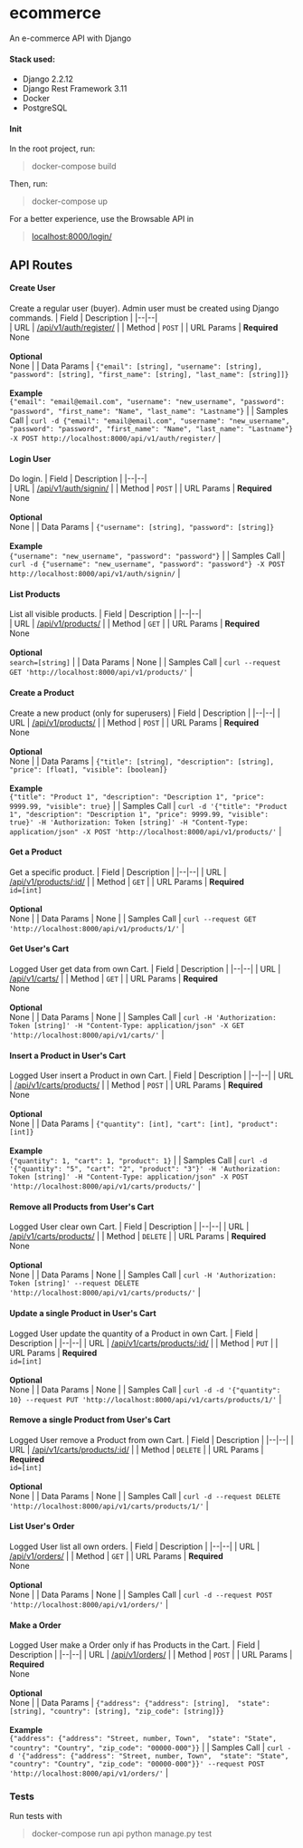 # ecommerce
An e-commerce API with Django

#### Stack used:
* Django 2.2.12    
* Django Rest Framework 3.11
* Docker
* PostgreSQL

#### Init
In the root project, run:
> docker-compose build

Then, run:
> docker-compose up

For a better experience, use the Browsable API in
> [localhost:8000/login/](http://localhost:8000/login/)

## API Routes
#### Create User
Create a regular user (buyer). Admin user must be created using Django commands.
| Field | Description |
|--|--|    
| URL | [/api/v1/auth/register/](http://localhost:8000/api/v1/auth/register/) |
| Method | `POST` |
| URL Params | **Required** <br> None <br><br> **Optional** <br> None |
| Data Params | `{"email": [string], "username": [string], "password": [string], "first_name": [string], "last_name": [string]]}` <br><br> **Example** <br> `{"email": "email@email.com", "username": "new_username", "password": "password", "first_name": "Name", "last_name": "Lastname"}` |
| Samples Call | `curl -d {"email": "email@email.com", "username": "new_username", "password": "password", "first_name": "Name", "last_name": "Lastname"} -X POST http://localhost:8000/api/v1/auth/register/` |

#### Login User
Do login.
| Field | Description |
|--|--|    
| URL | [/api/v1/auth/signin/](http://localhost:8000/api/v1/auth/signin/) |
| Method | `POST` |
| URL Params | **Required** <br> None <br><br> **Optional** <br> None |
| Data Params | `{"username": [string], "password": [string]}` <br><br> **Example** <br> `{"username": "new_username", "password": "password"}` |
| Samples Call | `curl -d {"username": "new_username", "password": "password"} -X POST http://localhost:8000/api/v1/auth/signin/` |

#### List Products
List all visible products.
| Field | Description |
|--|--|    
| URL | [/api/v1/products/](http://localhost:8000/api/v1/products/) |
| Method | `GET` |
| URL Params | **Required** <br> None <br><br> **Optional** <br> `search=[string]` |
| Data Params | None |
| Samples Call | `curl --request GET 'http://localhost:8000/api/v1/products/'` |

#### Create a Product
Create a new product  (only for superusers)
| Field | Description  |
|--|--|
| URL | [/api/v1/products/](http://localhost:8000/api/v1/products/1/) |
| Method | `POST` |
| URL Params | **Required** <br> None <br><br> **Optional** <br> None |
| Data Params | `{"title": [string], "description": [string], "price": [float], "visible": [boolean]}` <br><br> **Example** <br> `{"title": "Product 1", "description": "Description 1", "price": 9999.99, "visible": true}` |
| Samples Call | `curl -d '{"title": "Product 1", "description": "Description 1", "price": 9999.99, "visible": true}' -H 'Authorization: Token [string]' -H "Content-Type: application/json" -X POST 'http://localhost:8000/api/v1/products/'` |

#### Get a Product
Get a specific product.
| Field | Description |
|--|--|
| URL | [/api/v1/products/:id/](http://localhost:8000/api/v1/products/1/) |
| Method | `GET` |
| URL Params | **Required** <br> `id=[int]` <br><br> **Optional** <br> None |
| Data Params | None |
| Samples Call | `curl --request GET 'http://localhost:8000/api/v1/products/1/'` |

#### Get User's Cart
Logged User get data from own Cart.
| Field | Description |
|--|--|
| URL | [/api/v1/carts/](http://localhost:8000/api/v1/carts/) |
| Method | `GET` |
| URL Params | **Required** <br> None <br><br> **Optional** <br> None |
| Data Params | None |
| Samples Call | `curl -H 'Authorization: Token [string]' -H "Content-Type: application/json" -X GET 'http://localhost:8000/api/v1/carts/'` |

#### Insert a Product in User's Cart
Logged User insert a Product in own Cart.
| Field | Description |
|--|--|
| URL | [/api/v1/carts/products/](http://localhost:8000/api/v1/carts/products/) |
| Method | `POST` |
| URL Params | **Required** <br> None <br><br> **Optional** <br> None |
| Data Params | `{"quantity": [int], "cart": [int], "product": [int]}` <br><br> **Example** <br> `{"quantity": 1, "cart": 1, "product": 1}` |
| Samples Call | `curl -d '{"quantity": "5", "cart": "2", "product": "3"}' -H 'Authorization: Token [string]' -H "Content-Type: application/json" -X POST 'http://localhost:8000/api/v1/carts/products/'` |

#### Remove all Products from User's Cart
Logged User clear own Cart.
| Field | Description |
|--|--|
| URL | [/api/v1/carts/products/](http://localhost:8000/api/v1/carts/products/) |
| Method | `DELETE` |
| URL Params | **Required** <br> None <br><br> **Optional** <br> None |
| Data Params | None |
| Samples Call | `curl -H 'Authorization: Token [string]' --request DELETE 'http://localhost:8000/api/v1/carts/products/'` |

#### Update a single Product in User's Cart
Logged User update the quantity of a Product in own Cart.
| Field | Description |
|--|--|
| URL | [/api/v1/carts/products/:id/](http://localhost:8000/api/v1/carts/products/1/) |
| Method | `PUT` |
| URL Params | **Required** <br> `id=[int]` <br><br> **Optional** <br> None |
| Data Params | None |
| Samples Call | `curl -d -d '{"quantity": 10} --request PUT 'http://localhost:8000/api/v1/carts/products/1/'` |

#### Remove a single Product from User's Cart
Logged User remove a Product from own Cart.
| Field | Description |
|--|--|
| URL | [/api/v1/carts/products/:id/](http://localhost:8000/api/v1/carts/products/1/) |
| Method | `DELETE` |
| URL Params | **Required** <br> `id=[int]` <br><br> **Optional** <br> None |
| Data Params | None |
| Samples Call | `curl -d --request DELETE 'http://localhost:8000/api/v1/carts/products/1/'` |

#### List User's Order
Logged User list all own orders.
| Field | Description |
|--|--|
| URL | [/api/v1/orders/](http://localhost:8000/api/v1/orders/) |
| Method | `GET` |
| URL Params | **Required** <br> None <br><br> **Optional** <br> None |
| Data Params | None |
| Samples Call | `curl -d --request POST 'http://localhost:8000/api/v1/orders/'` |

#### Make a Order
Logged User make a Order only if has Products in the Cart.
| Field | Description |
|--|--|
| URL | [/api/v1/orders/](http://localhost:8000/api/v1/orders/) |
| Method | `POST` |
| URL Params | **Required** <br> None <br><br> **Optional** <br> None |
| Data Params | `{"address": {"address": [string],  "state": [string], "country": [string], "zip_code": [string]}}` <br><br> **Example** <br> `{"address": {"address": "Street, number, Town",  "state": "State", "country": "Country", "zip_code": "00000-000"}}` |
| Samples Call | `curl -d '{"address": {"address": "Street, number, Town",  "state": "State", "country": "Country", "zip_code": "00000-000"}}' --request POST 'http://localhost:8000/api/v1/orders/'` |

### Tests
Run tests with
> docker-compose run api python manage.py test
